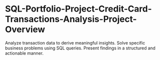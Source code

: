 # SQL-Portfolio-Project-Credit-Card-Transactions-Analysis-Project-Overview
Analyze transaction data to derive meaningful insights. Solve specific business problems using SQL queries. Present findings in a structured and actionable manner.

